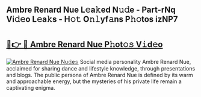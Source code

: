 ## Ambre Renard Nue L𝚎a𝚔ed N𝚞𝚍e - Part-rNq Vi𝚍𝚎o L𝚎a𝚔s - H𝚘𝚝 O𝚗𝚕yf𝚊ns P𝚑𝚘tos izNP7

# <h2><a href="http://kf8d3v.oniu.top/?m=Ambre+Renard+Nue">🔗👉 🔴 Ambre Renard Nue P𝚑ot𝚘𝚜 V𝚒d𝚎o</a></h2>

[![Ambre Renard Nue Nu𝚍e𝚜](https://i.imgur.com/0qMVB7G.gif)](http://kf8d3v.oniu.top/?m=Ambre+Renard+Nue)
Social media personality Ambre Renard Nue, acclaimed for sharing dance and lifestyle knowledge, through presentations and blogs. The public persona of Ambre Renard Nue is defined by its warm and approachable energy, but the mysteries of his private life remain a captivating enigma.  
